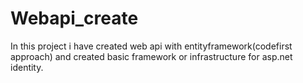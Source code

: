 # Webapi_create
In this project  i have created web api with entityframework(codefirst approach) and created basic framework or infrastructure for asp.net identity.
